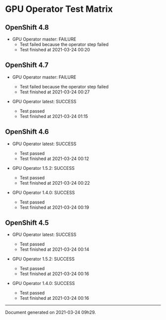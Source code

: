 
GPU Operator Test Matrix
========================

OpenShift 4.8
-------------

* GPU Operator master: FAILURE
  - Test failed because the operator step failed
  - Test finished at 2021-03-24 00:20

OpenShift 4.7
-------------

* GPU Operator master: FAILURE
  - Test failed because the operator step failed
  - Test finished at 2021-03-24 00:27

* GPU Operator latest: SUCCESS
  - Test passed
  - Test finished at 2021-03-24 01:15

OpenShift 4.6
-------------

* GPU Operator latest: SUCCESS
  - Test passed
  - Test finished at 2021-03-24 00:12

* GPU Operator 1.5.2: SUCCESS
  - Test passed
  - Test finished at 2021-03-24 00:22

* GPU Operator 1.4.0: SUCCESS
  - Test passed
  - Test finished at 2021-03-24 00:19

OpenShift 4.5
-------------

* GPU Operator latest: SUCCESS
  - Test passed
  - Test finished at 2021-03-24 00:14

* GPU Operator 1.5.2: SUCCESS
  - Test passed
  - Test finished at 2021-03-24 00:16

* GPU Operator 1.4.0: SUCCESS
  - Test passed
  - Test finished at 2021-03-24 00:16


---
Document generated on 2021-03-24 09h29.
